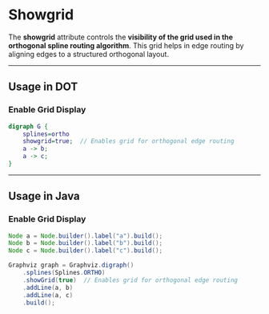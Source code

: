 # Showgrid

The **showgrid** attribute controls the **visibility of the grid used in the orthogonal spline routing algorithm**. This grid helps in edge routing by aligning edges to a structured orthogonal layout.

------

## **Usage in DOT**

### **Enable Grid Display**

```dot
digraph G {
    splines=ortho
    showgrid=true;  // Enables grid for orthogonal edge routing
    a -> b;
    a -> c;
}
```

------

## **Usage in Java**

### **Enable Grid Display**

```java
Node a = Node.builder().label("a").build();
Node b = Node.builder().label("b").build();
Node c = Node.builder().label("c").build();

Graphviz graph = Graphviz.digraph()
    .splines(Splines.ORTHO)
    .showGrid(true)  // Enables grid for orthogonal edge routing
    .addLine(a, b)
    .addLine(a, c)
    .build();
```